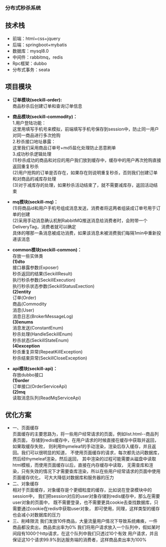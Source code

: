 ### 分布式秒杀系统

## 技术栈
* 前端：html+css+jquery
* 后端：springboot+mybatis
* 数据库：mysql8.0
* 中间件：rabbitmq，redis
* Rpc框架：dubbo
* 分布式事务：seata

## 项目模块  
* **订单模块(seckill-order):**  
商品秒杀后创建订单和查询订单信息  

* **商品模块(seckill-commodity)：**  
1.用户登陆功能：  
这里用填写手机号来模拟，前端填写手机号保存到session中，防止同一用户对同一商品进行多次抢购  
2.秒杀接口地址暴露：  
这里我们采用商品订单号+md5盐化处理防止恶意刷单  
3.成功秒杀逻辑处理  
(1)秒杀成功的商品和对应的用户我们放到缓存中，缓存中的用户再次抢购直接返回重复秒杀  
(2)用户抢购的订单是否存在，如果存在则说明重复秒杀，否则我们创建订单和对商品的减库存处理  
(3)对于减库存的处理，如果秒杀活动结束了，就不需要减库存，返回活动结束  

* **mq模块(seckill-mq)：**  
(1)将商品id和用户手机号组成消息发送，消费者将这两者组装成订单号用于订单的创建  
(2)采用手动消息确认机制RabbitMQ推送消息给消费者时，会附带一个DeliveryTag，消费者就可以确定  
具体的哪那一条消息被成功消费，如果该消息未被消费我们每隔1min中重新投递该消息

* **common模块(seckill-common)：**        
存放一些实体类  
 **(1)dto**   
    接口暴露参数(Exposer)    
    秒杀返回的结果(SeckillResult)  
    执行秒杀参数(SeckillExecution)  
    执行秒杀状态参数(SeckillStatusExection)   
 **(2)entity**    
    订单(Order)  
    商品(Commodity  
    消息(User)  
    消息日志(BrokerMessageLog)      
 **(3)enums**    
    消息发送(ConstantEnum)    
    秒杀处理(HandleSeckillEnum)    
    秒杀状态(SeckillStateEnum)  
 **(4)exception**  
    秒杀重复异常(RepeatKillException)  
    秒杀结束异常(SeckillCloseException)  
    
* **api模块(seckill-api)：**  
存放dubbo接口   
 **(1)order**   
 订单接口(OrderServiceApi)  
 **(2)mq**  
 读取消息队列(ReadMqServiceApi)

## 优化方案  
* 一、页面缓存    
页面缓存的主要思路为，将一些用户经常请求的页面，例如list.html--商品列表页面，
存储到redis缓存中，在用户请求的时候直接在缓存中获取并返回，如果取缓存失败，
则利用thymeleaf的手动渲染，渲染后存入缓存，并且返回。我们可以很明显的知道，
不使用页面缓存的请求，每次都先访问数据库，然后经thymeleaf渲染，然后返回，
其中渲染的过程可能需要从磁盘中读取html模板，而使用页面缓存以后，直接在内存缓存中读取，
无需查库和渲染，只有失效的情况下才需要查库渲染，所以在些用户经常请求的页面中使用页面缓存优化，
可大大降低对数据库和服务器的压力  
* 二、对象缓存  
相对于页面缓存，对象缓存是个更细粒度的缓存，比如说在登录模块中的session中，
我们把session对应的user对象存储到redis缓存中，那么在需要user对象的页面中，
既不需要登录，也不需要更具cookie去查找数据库，只需要通过cookie在redis中获取user对象，
即可使用，同理，这样类型的缓存也会减小对数据库的压力
* 三、削峰限流
我们发放10件商品，大量流量用户情况下导致系统瘫痪，一件商品都没卖出，商品卖出率为0%
我们将用户请求放入一个队列中，假如某时间段有1000个http请求，在这个队列中我们只透过10个有效
用户请求，并且保证这10个请求99.9%到达服务端的消费者，这样商品卖出率为100%
